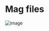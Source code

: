 # Mag files
![image](https://user-images.githubusercontent.com/82712722/219316351-a0e4e4d8-4dbb-4857-aeb0-4357c7fd2e28.png)


